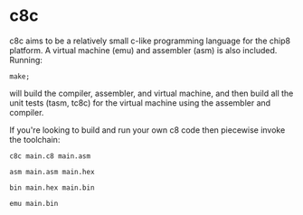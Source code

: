 # c8c

c8c aims to be a relatively small c-like programming language for the chip8 platform.
A virtual machine (emu) and assembler (asm) is also included. Running:

    make;

will build the compiler, assembler, and virtual machine, and then build all the
unit tests (tasm, tc8c) for the virtual machine using the assembler and compiler.

If you're looking to build and run your own c8 code then piecewise invoke the toolchain:

    c8c main.c8 main.asm

    asm main.asm main.hex

    bin main.hex main.bin

    emu main.bin
